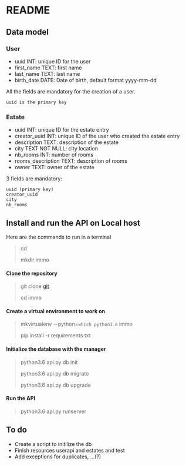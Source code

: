 # README

## Data model

### User
- uuid INT: unique ID for the user
- first_name TEXT: first name
- last_name TEXT: last name
- birth_date DATE: Date of birth, default format yyyy-mm-dd

All the fields are mandatory for the creation of a user.

	uuid is the primary key
	
### Estate
* 	uuid INT: unique ID for the estate entry
* 	creator_uuid INT: unique ID of the user who created the estate entry
* 	description TEXT: description of the estate
* 	city TEXT NOT NULL: city location
* 	nb_rooms INT: number of rooms
* 	rooms_description TEXT: description of rooms
* 	owner TEXT: owner of the estate

3 fields are mandatory:	

	uuid (primary key)
	creator_uuid
	city
	nb_rooms
	
## Install and run the API on Local host

Here are the commands to run in a terminal
> cd 
>
> mkdir immo

#### Clone the repository
> git clone [git]()
>
> cd immo 

#### Create a virtual environment to work on
> mkvirtualenv --python=`which python3.6` immo
>
> pip install -r requirements.txt

#### Initialize the database with the manager
> python3.6 api.py db init
> 
> python3.6 api.py db migrate
> 
> python3.6 api.py db upgrade
> 

#### Run the API
> python3.6 api.py runserver



## To do

- Create a script to initilize the db
- Finish resources userapi and estates and test
- Add exceptions for duplicates, ...(?)